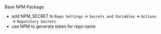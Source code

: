 Base NPM Package

- add NPM_SECRET to `Repo Settings` -> `Secrets and Variables` -> `Actions` -> `Repository Secrets`
- use NPM to generate token for repo name
